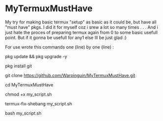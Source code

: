 
# MyTermuxMustHave
My try for making basic termux "setup" as basic as it could be, but have all "must have" pkgs.
I did it for myself coz i srew a lot so many times . . .
And i just hate the proces of preparing termux again from 0 to some basic usefull point.
But if it gonna be usefull for any1 else Ill be just glad :)

For use wrote this commands one (line) by one (line) :

 pkg update && pkg upgrade -y 

 pkg install git

 git clone https://github.com/Warpinguin/MyTermuxMustHave.git

 cd MyTermuxMustHave

 chmod +x my_script.sh
 
 termux-fix-shebang my_script.sh

 bash my_script.sh
